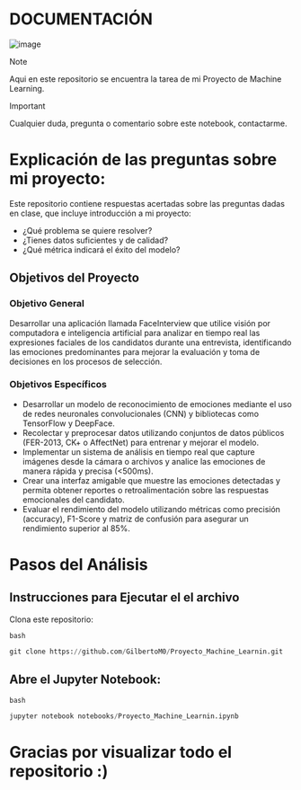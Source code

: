 # DOCUMENTACIÓN
![image](https://github.com/user-attachments/assets/ed17dd37-4870-465f-b949-bdc3ed4299d7)

> [!NOTE]
> Aqui en este repositorio se encuentra la tarea de mi Proyecto de Machine Learning.

> [!Important]
> Cualquier duda, pregunta o comentario sobre este notebook, contactarme.

# Explicación de las preguntas sobre mi proyecto:
Este repositorio contiene respuestas acertadas sobre las preguntas dadas en clase, que incluye introducción a mi proyecto:
- ¿Qué problema se quiere resolver?
- ¿Tienes datos suficientes y de calidad?
- ¿Qué métrica indicará el éxito del modelo?

## Objetivos del Proyecto
### Objetivo General
Desarrollar una aplicación llamada FaceInterview que utilice visión por computadora e inteligencia artificial para analizar en tiempo real las expresiones faciales de los candidatos durante una entrevista, identificando las emociones predominantes para mejorar la evaluación y toma de decisiones en los procesos de selección.

### Objetivos Específicos
- Desarrollar un modelo de reconocimiento de emociones mediante el uso de redes neuronales convolucionales (CNN) y bibliotecas como TensorFlow y DeepFace.
- Recolectar y preprocesar datos utilizando conjuntos de datos públicos (FER-2013, CK+ o AffectNet) para entrenar y mejorar el modelo.
- Implementar un sistema de análisis en tiempo real que capture imágenes desde la cámara o archivos y analice las emociones de manera rápida y precisa (<500ms).
- Crear una interfaz amigable que muestre las emociones detectadas y permita obtener reportes o retroalimentación sobre las respuestas emocionales del candidato.
- Evaluar el rendimiento del modelo utilizando métricas como precisión (accuracy), F1-Score y matriz de confusión para asegurar un rendimiento superior al 85%.

# Pasos del Análisis
## Instrucciones para Ejecutar el el archivo
Clona este repositorio:

`bash`
```python
git clone https://github.com/GilbertoM0/Proyecto_Machine_Learnin.git
```

## Abre el Jupyter Notebook:
`bash`
```python
jupyter notebook notebooks/Proyecto_Machine_Learnin.ipynb
```

# Gracias por visualizar todo el repositorio :)
